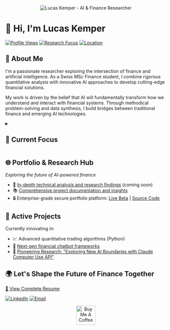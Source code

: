 <p align="center">
  <img src="https://raw.githubusercontent.com/lucaskemper/lucaskemper/main/header.png" alt="Lucas Kemper - AI & Finance Researcher">
</p>

# 👋 Hi, I'm Lucas Kemper

[![Profile Views](https://komarev.com/ghpvc/?username=lucaskemper&color=blue)](https://github.com/lucaskemper)
[![Research Focus](https://img.shields.io/badge/Research-AI%20%2B%20Finance-brightgreen)](https://www.lucaskemper.com/research)
[![Location](https://img.shields.io/badge/Location-Switzerland-red)](https://en.wikipedia.org/wiki/Switzerland)

## 🚀 About Me

I'm a passionate researcher exploring the intersection of finance and artificial intelligence. As a Swiss MSc Finance student, I combine rigorous quantitative analysis with innovative AI approaches to develop cutting-edge financial solutions.

My work is driven by the belief that AI will fundamentally transform how we understand and interact with financial systems. Through methodical problem-solving and data synthesis, I build bridges between traditional finance and emerging AI technologies.

<details>
  <summary><h2>🎯 Current Focus</h2></summary>

  - 🤖 Developing an advanced LLM framework for sophisticated financial analysis
  - 📊 Pioneering AI applications in quantitative trading and market prediction
  - 🔬 Conducting groundbreaking research on AI-assisted development with Claude's Computer Use API
</details>

## 🌐 Portfolio & Research Hub

*Exploring the future of AI-powered finance*

- 📝 [In-depth technical analysis and research findings](https://www.lucaskemper.com/research) (coming soon)
- 📚 [Comprehensive project documentation and insights](https://www.lucaskemper.com/projects)
- 🔒 Enterprise-grade secure portfolio platform: [Live Beta](https://www.lucaskemper.com) | [Source Code](https://github.com/lucaskemper/portfolio-website)

## 🔬 Active Projects

Currently innovating in:

- 💹 Advanced quantitative trading algorithms (Python) 
- 🤝 [Next-gen financial chatbot frameworks](https://github.com/lucaskemper/llm-finance-analysis-project)
- 🔬 [Pioneering Research: "Exploring New AI Boundaries with Claude Computer Use API"](https://www.lucaskemper.com/papers)

## 🌍 Let's Shape the Future of Finance Together

[📄 View Complete Resume](https://drive.google.com/file/d/1aqyCATMrgJFI9ApifSsImU14DGYee0Yu/view?usp=sharing)

[![LinkedIn](https://img.shields.io/badge/Connect%20on%20LinkedIn-0077B5?style=for-the-badge&logo=linkedin&logoColor=white)](https://linkedin.com/in/lucas-kemper)
[![Email](https://img.shields.io/badge/Email%20Me-D14836?style=for-the-badge&logo=gmail&logoColor=white)](mailto:contact@lucaskemper.com)

<p align="center">
  <a href="https://www.buymeacoffee.com/lucaskemper"><img src="https://cdn.buymeacoffee.com/buttons/v2/default-yellow.png" alt="Buy Me A Coffee" height="60"></a>
</p>
